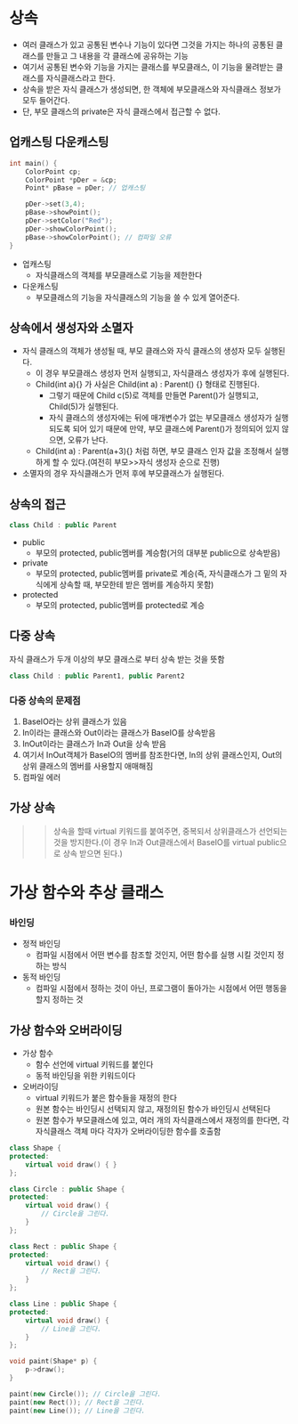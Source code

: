 # 상속
* 여러 클래스가 있고 공통된 변수나 기능이 있다면 그것을 가지는 하나의 공통된 클래스를 만들고 그 내용을 각 클래스에 공유하는 기능
* 여기서 공통된 변수와 기능을 가지는 클래스를 부모클래스, 이 기능을 물려받는 클래스를 자식클래스라고 한다.
* 상속을 받은 자식 클래스가 생성되면, 한 객체에 부모클래스와 자식클래스 정보가 모두 들어간다. 
* 단, 부모 클래스의 private은 자식 클래스에서 접근할 수 없다.

## 업캐스팅 다운캐스팅
```c++
int main() {
	ColorPoint cp;
	ColorPoint *pDer = &cp;
	Point* pBase = pDer; // 업캐스팅

	pDer->set(3,4); 
	pBase->showPoint(); 
	pDer->setColor("Red");
	pDer->showColorPoint(); 
	pBase->showColorPoint(); // 컴파일 오류
}
```
* 업캐스팅
  * 자식클래스의 객체를 부모클래스로 기능을 제한한다
* 다운캐스팅
  * 부모클래스의 기능을 자식클래스의 기능을 쓸 수 있게 열어준다.

## 상속에서 생성자와 소멸자
* 자식 클래스의 객체가 생성될 때, 부모 클래스와 자식 클래스의 생성자 모두 실행된다.
  * 이 경우 부모클래스 생성자 먼저 실행되고, 자식클래스 생성자가 후에 실행된다.
  * Child(int a){} 가 사실은 Child(int a) : Parent() {} 형태로 진행된다.
    * 그렇기 때문에 Child c(5)로 객체를 만들면 Parent()가 실행되고, Child(5)가 실행된다.
    * 자식 클래스의 생성자에는 뒤에 매개변수가 없는 부모클래스 생성자가 실행되도록 되어 있기 때문에 만약, 부모 클래스에 Parent()가 정의되어 있지 않으면, 오류가 난다.
  * Child(int a) : Parent(a+3){} 처럼 하면, 부모 클래스 인자 값을 조정해서 실행하게 할 수 있다.(여전히 부모>>자식 생성자 순으로 진행)
* 소멸자의 경우 자식클래스가 먼저 후에 부모클래스가 실행된다.

## 상속의 접근
```c++
class Child : public Parent
``` 
* public
  * 부모의 protected, public멤버를 계승함(거의 대부분 public으로 상속받음)
* private
  * 부모의 protected, public멤버를 private로 계승(즉, 자식클래스가 그 밑의 자식에게 상속할 때, 부모한테 받은 멤버를 계승하지 못함)
* protected
  * 부모의 protected, public멤버를 protected로 계승

## 다중 상속
자식 클래스가 두개 이상의 부모 클래스로 부터 상속 받는 것을 뜻함
```c++
class Child : public Parent1, public Parent2
```

### 다중 상속의 문제점
1. BaseIO라는 상위 클래스가 있음
2. In이라는 클래스와 Out이라는 클래스가 BaseIO를 상속받음
3. InOut이라는 클래스가 In과 Out을 상속 받음
4. 여기서 InOut객체가 BaseIO의 멤버를 참조한다면, In의 상위 클래스인지, Out의 상위 클래스의 멤버를 사용할지 애매해짐
5. 컴파일 에러

## 가상 상속
>>상속을 할때 virtual 키워드를 붙여주면, 중복되서 상위클래스가 선언되는 것을 방지한다.(이 경우 In과 Out클래스에서 BaseIO를 virtual public으로 상속 받으면 된다.)

# 가상 함수와 추상 클래스
### 바인딩
* 정적 바인딩
  * 컴파일 시점에서 어떤 변수를 참조할 것인지, 어떤 함수를 실행 시킬 것인지 정하는 방식
* 동적 바인딩
  * 컴파일 시점에서 정하는 것이 아닌, 프로그램이 돌아가는 시점에서 어떤 행동을 할지 정하는 것

## 가상 함수와 오버라이딩
* 가상 함수
  * 함수 선언에 virtual 키워드를 붙인다
  * 동적 바인딩을 위한 키워드이다
* 오버라이딩
  * virtual 키워드가 붙은 함수들을 재정의 한다
  * 원본 함수는 바인딩시 선택되지 않고, 재정의된 함수가 바인딩시 선택된다
  * 원본 함수가 부모클래스에 있고, 여러 개의 자식클래스에서 재정의를 한다면, 각 자식클래스 객체 마다 각자가 오버라이딩한 함수를 호출함
```c++
class Shape {
protected:
	virtual void draw() { }
};

class Circle : public Shape {
protected:
	virtual void draw() {
		// Circle을 그린다.
	}
};

class Rect : public Shape {
protected:
	virtual void draw() {
		// Rect을 그린다.
	}
};

class Line : public Shape {
protected:
	virtual void draw() {
		// Line을 그린다.
	}
};

void paint(Shape* p) {
	p->draw();
}

paint(new Circle()); // Circle을 그린다.
paint(new Rect()); // Rect을 그린다.
paint(new Line()); // Line을 그린다.
```
